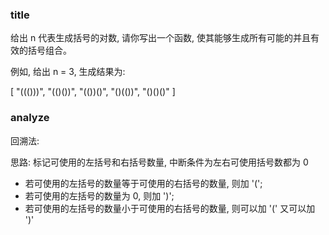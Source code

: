 ### title

给出 n 代表生成括号的对数, 请你写出一个函数, 使其能够生成所有可能的并且有效的括号组合。

例如, 给出 n = 3, 生成结果为:

[
  "((()))",
  "(()())",
  "(())()",
  "()(())",
  "()()()"
]

### analyze

回溯法:

思路: 标记可使用的左括号和右括号数量, 中断条件为左右可使用括号数都为 0

* 若可使用的左括号的数量等于可使用的右括号的数量, 则加 '(';
* 若可使用的左括号的数量为 0, 则加 ')';
* 若可使用的左括号的数量小于可使用的右括号的数量, 则可以加 '(' 又可以加 ')'
